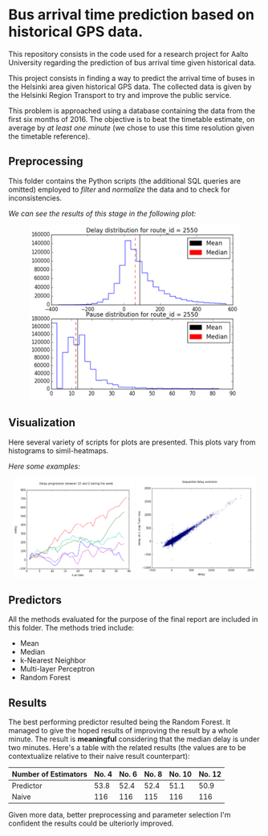 # Bus arrival time prediction based on historical GPS data.
This repository consists in the code used for a research project for Aalto University regarding the prediction of bus arrival time given historical data.

This project consists in finding a way to predict the arrival time of buses in the Helsinki area given historical GPS data. The collected data is given by the Helsinki Region Transport to try and improve the public service.

This problem is approached using a database containing the data from the first six months of 2016.
The objective is to beat the timetable estimate, on average by _at least one minute_ (we chose to use this time resolution given the timetable reference).

## Preprocessing
This folder contains the Python scripts (the additional SQL queries are omitted) employed to _filter_ and _normalize_ the data and to check for inconsistencies.

_We can see the results of this stage in the following plot:_

<p align="center">
  <img src="/images/dist_plot.png" width="420" height="350">
</p>

## Visualization
Here several variety of scripts for plots are presented. This plots vary from histograms to simil-heatmaps.

_Here some examples:_

<p align="center">
  <img src="/images/vis_delay.png" width="240" height="200">
  <img src="/images/seq_delay_evo.png" width="240" height="200">
</p>

## Predictors
All the methods evaluated for the purpose of the final report are included in this folder. The methods tried include:
- Mean
- Median
- k-Nearest Neighbor
- Multi-layer Perceptron
- Random Forest

## Results

The best performing predictor resulted being the Random Forest. It managed to give the hoped results of improving the result by a whole minute. The result is __meaningful__ considering that the median delay is under two minutes. Here's a table with the related results (the values are to be contextualize relative to their naive result counterpart):


| Number of Estimators | No. 4 | No. 6 | No. 8 | No. 10 | No. 12 |
|----------------------|-------|-------|-------|--------|--------|
| Predictor            | 53.8  | 52.4  | 52.4  | 51.1   | 50.9   |
| Naive                | 116   | 116   | 115   | 116    | 116    |

Given more data, better preprocessing and parameter selection I'm confident the results could be ulteriorly improved.  
